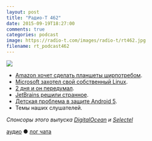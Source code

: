 ```yaml
---
layout: post
title: "Радио-Т 462"
date: 2015-09-19T18:27:00
comments: true
categories: podcast
image: https://radio-t.com/images/radio-t/rt462.jpg
filename: rt_podcast462
---
```

![](https://radio-t.com/images/radio-t/rt462.jpg)

* [Amazon хочет сделать планшеты ширпотребом](http://geektimes.ru/post/262668/).
* [Microsoft захотел свой собственный Linux](http://www.wired.com/2015/09/microsoft-using-linux-run-cloud/).
* [2 дня и он передумал](http://www.businessinsider.com/marco-arment-removes-peace-ad-blocking-iphone-app-from-app-store-2015-9).
* [JetBrains решили странное](http://blog.jetbrains.com/blog/2015/09/18/final-update-on-the-jetbrains-toolbox-announcement/).
* [Детская проблема в защите Android 5](http://www.slate.com/blogs/future_tense/2015/09/17/android_version_5_phone_hack_emergency_number_hack_bypasses_passwords.html).
* Темы наших слушателей.

_Спонсоры этого выпуска [DigitalOcean](https://www.digitalocean.com) и [Selectel](https://selectel.ru/services/vpc/)_

[аудио](http://cdn.radio-t.com/rt_podcast462.mp3) ● [лог чата](http://chat.radio-t.com/logs/radio-t-462.html)
<audio src="http://cdn.radio-t.com/rt_podcast462.mp3" preload="none"></audio>
